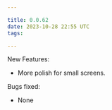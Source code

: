 ```yaml
---

title: 0.0.62
date: 2023-10-28 22:55 UTC
tags: 

---
```


New Features:

* More polish for small screens.

Bugs fixed:

* None


